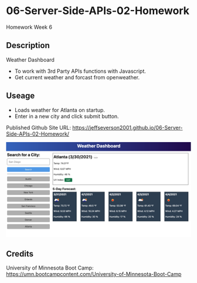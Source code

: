 # 06-Server-Side-APIs-02-Homework
Homework Week 6

## Description

Weather Dashboard

- To work with 3rd Party APIs functions with Javascript.
- Get current weather and forcast from openweather.


##  Useage

- Loads weather for Atlanta on startup.
- Enter in a new city and click submit button.

Published Github Site URL:
https://jeffseverson2001.github.io/06-Server-Side-APIs-02-Homework/

![alt Password Generator](assets/06-server-side-apis-homework-demo.png)


##  Credits

University of Minnesota Boot Camp:
https://umn.bootcampcontent.com/University-of-Minnesota-Boot-Camp
